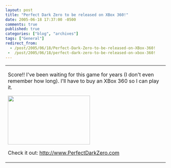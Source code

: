 ```yaml
---
layout: post
title: "Perfect Dark Zero to be released on XBox 360!"
date: 2005-06-18 17:37:00 -0500
comments: true
published: true
categories: ["blog", "archives"]
tags: ["General"]
redirect_from: 
  - /post/2005/06/18/Perfect-Dark-Zero-to-be-released-on-XBox-360!
 -  /post/2005/06/18/perfect-dark-zero-to-be-released-on-xbox-360!
---
```

<!-- more -->
<table border="0" cellspacing="0" cellpadding="0">
	<tbody>
		<tr>
			<td>
			<div class="post">
			<p>
			Score!! I&#39;ve been waiting for this game for years (I don&#39;t even remember how long). I&#39;ll have to buy an XBox 360 so I can play it.
			</p>
			<p>
			<img src="/Blog/images/14/o_wallpaper1lg.jpg" border="0" alt="" width="258" height="153" />
			</p>
			<p>
			Check it out: <a href="http://www.perfectdarkzero.com/">http://www.PerfectDarkZero.com</a>
			</p>
			</div>
			</td>
		</tr>
	</tbody>
</table>
